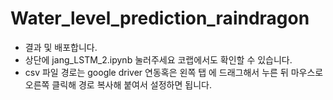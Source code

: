 # Water_level_prediction_raindragon
- 결과 및 배포합니다.
- 상단에 jang_LSTM_2.ipynb 눌러주세요 코랩에서도 확인할 수 있습니다. 
- csv 파일 경로는 google driver 연동혹은 왼쪽 탭 에 드래그해서 누른 뒤 마우스로 오른쪽 클릭해 경로 복사해 붙여서 설정하면 됩니다.
